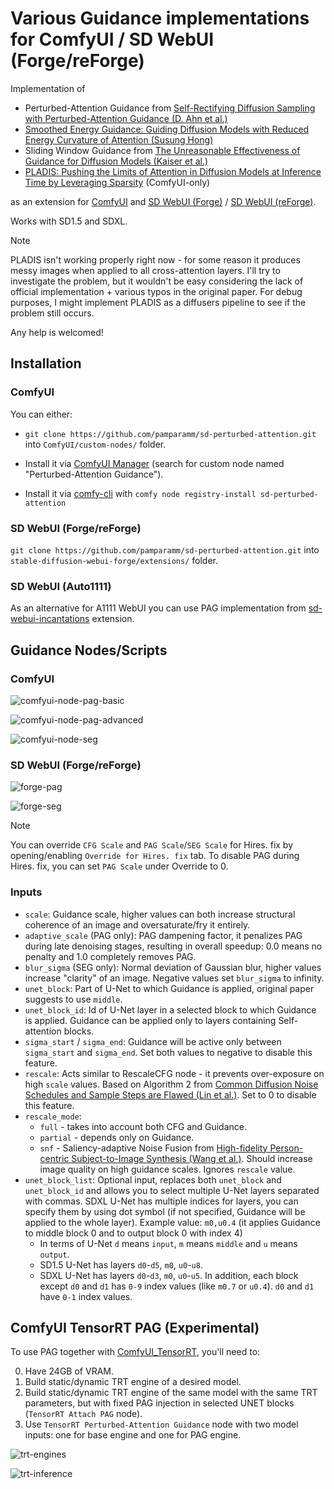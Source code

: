 # Various Guidance implementations for ComfyUI / SD WebUI (Forge/reForge)

Implementation of

- Perturbed-Attention Guidance from [Self-Rectifying Diffusion Sampling with Perturbed-Attention Guidance (D. Ahn et al.)](https://ku-cvlab.github.io/Perturbed-Attention-Guidance/)
- [Smoothed Energy Guidance: Guiding Diffusion Models with Reduced Energy Curvature of Attention (Susung Hong)](https://arxiv.org/abs/2408.00760)
- Sliding Window Guidance from [The Unreasonable Effectiveness of Guidance for Diffusion Models (Kaiser et al.)](https://arxiv.org/abs/2411.10257)
- [PLADIS: Pushing the Limits of Attention in Diffusion Models at Inference Time by Leveraging Sparsity](https://cubeyoung.github.io/pladis-proejct/) (ComfyUI-only)

as an extension for [ComfyUI](https://github.com/comfyanonymous/ComfyUI) and [SD WebUI (Forge)](https://github.com/lllyasviel/stable-diffusion-webui-forge) / [SD WebUI (reForge)](https://github.com/Panchovix/stable-diffusion-webui-reForge).

Works with SD1.5 and SDXL.

> [!NOTE]
> PLADIS isn't working properly right now - for some reason it produces messy images when applied to all cross-attention layers. I'll try to investigate the problem, but it wouldn't be easy considering the lack of official implementation + various typos in the original paper. For debug purposes, I might implement PLADIS as a diffusers pipeline to see if the problem still occurs.
>
> Any help is welcomed!

## Installation

### ComfyUI

You can either:

- `git clone https://github.com/pamparamm/sd-perturbed-attention.git` into `ComfyUI/custom-nodes/` folder.

- Install it via [ComfyUI Manager](https://github.com/ltdrdata/ComfyUI-Manager) (search for custom node named "Perturbed-Attention Guidance").

- Install it via [comfy-cli](https://comfydocs.org/comfy-cli/getting-started) with `comfy node registry-install sd-perturbed-attention`

### SD WebUI (Forge/reForge)

`git clone https://github.com/pamparamm/sd-perturbed-attention.git` into `stable-diffusion-webui-forge/extensions/` folder.

### SD WebUI (Auto1111)

As an alternative for A1111 WebUI you can use PAG implementation from [sd-webui-incantations](https://github.com/v0xie/sd-webui-incantations) extension.

## Guidance Nodes/Scripts

### ComfyUI

![comfyui-node-pag-basic](res/comfyui-node-pag-basic.png)

![comfyui-node-pag-advanced](res/comfyui-node-pag-advanced.png)

![comfyui-node-seg](res/comfyui-node-seg.png)

### SD WebUI (Forge/reForge)

![forge-pag](res/forge-pag.png)

![forge-seg](res/forge-seg.png)

> [!NOTE]
> You can override `CFG Scale` and `PAG Scale`/`SEG Scale` for Hires. fix by opening/enabling `Override for Hires. fix` tab.
> To disable PAG during Hires. fix, you can set `PAG Scale` under Override to 0.

### Inputs

- `scale`: Guidance scale, higher values can both increase structural coherence of an image and oversaturate/fry it entirely.
- `adaptive_scale` (PAG only): PAG dampening factor, it penalizes PAG during late denoising stages, resulting in overall speedup: 0.0 means no penalty and 1.0 completely removes PAG.
- `blur_sigma` (SEG only): Normal deviation of Gaussian blur, higher values increase "clarity" of an image. Negative values set `blur_sigma` to infinity.
- `unet_block`: Part of U-Net to which Guidance is applied, original paper suggests to use `middle`.
- `unet_block_id`: Id of U-Net layer in a selected block to which Guidance is applied. Guidance can be applied only to layers containing Self-attention blocks.
- `sigma_start` / `sigma_end`: Guidance will be active only between `sigma_start` and `sigma_end`. Set both values to negative to disable this feature.
- `rescale`: Acts similar to RescaleCFG node - it prevents over-exposure on high `scale` values. Based on Algorithm 2 from [Common Diffusion Noise Schedules and Sample Steps are Flawed (Lin et al.)](https://arxiv.org/abs/2305.08891). Set to 0 to disable this feature.
- `rescale_mode`:
  - `full` - takes into account both CFG and Guidance.
  - `partial` - depends only on Guidance.
  - `snf` - Saliency-adaptive Noise Fusion from [High-fidelity Person-centric Subject-to-Image Synthesis (Wang et al.)](https://arxiv.org/abs/2311.10329). Should increase image quality on high guidance scales. Ignores `rescale` value.
- `unet_block_list`: Optional input, replaces both `unet_block` and `unet_block_id` and allows you to select multiple U-Net layers separated with commas. SDXL U-Net has multiple indices for layers, you can specify them by using dot symbol (if not specified, Guidance will be applied to the whole layer). Example value: `m0,u0.4` (it applies Guidance to middle block 0 and to output block 0 with index 4)
  - In terms of U-Net `d` means `input`, `m` means `middle` and `u` means `output`.
  - SD1.5 U-Net has layers `d0`-`d5`, `m0`, `u0`-`u8`.
  - SDXL U-Net has layers `d0`-`d3`, `m0`, `u0`-`u5`. In addition, each block except `d0` and `d1` has `0-9` index values (like `m0.7` or `u0.4`). `d0` and `d1` have `0-1` index values.

## ComfyUI TensorRT PAG (Experimental)

To use PAG together with [ComfyUI_TensorRT](https://github.com/comfyanonymous/ComfyUI_TensorRT), you'll need to:

0. Have 24GB of VRAM.
1. Build static/dynamic TRT engine of a desired model.
2. Build static/dynamic TRT engine of the same model with the same TRT parameters, but with fixed PAG injection in selected UNET blocks (`TensorRT Attach PAG` node).
3. Use `TensorRT Perturbed-Attention Guidance` node with two model inputs: one for base engine and one for PAG engine.

![trt-engines](res/trt-engines.png)

![trt-inference](res/trt-inference.png)
